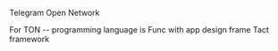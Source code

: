 Telegram Open Network 

For TON -- programming language is Func with app design frame Tact framework
